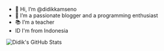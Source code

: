 - 👋 Hi, I’m @didikkamseno
- 🤔 I’m a passionate blogger and a programming enthusiast
- 📚 I’m a teacher 
- ID I'm from Indonesia

![Didik's GitHub Stats](https://github-readme-stats.vercel.app/api?username=didikkamseno&count_private=false&show_icons=true&title_color=ffffff&text_color=ffffff&bg_color=0c0c46&icon_color=0000ff&border_radius=7)
